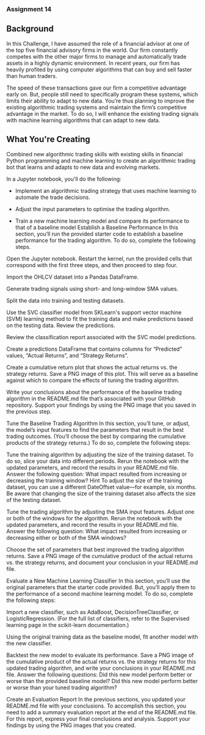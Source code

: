 ### Assignment 14 
## Background

In this Challenge, I have assumed the role of a financial advisor at one of the top five financial advisory firms in the world. Our firm constantly competes with the other major firms to manage and automatically trade assets in a highly dynamic environment. In recent years, our firm has heavily profited by using computer algorithms that can buy and sell faster than human traders.

The speed of these transactions gave our firm a competitive advantage early on. But, people still need to specifically program these systems, which limits their ability to adapt to new data. You’re thus planning to improve the existing algorithmic trading systems and maintain the firm’s competitive advantage in the market. To do so, I will enhance the existing trading signals with machine learning algorithms that can adapt to new data.

## What You're Creating

Combined new algorithmic trading skills with existing skills in financial Python programming and machine learning to create an algorithmic trading bot that learns and adapts to new data and evolving markets.

In a Jupyter notebook, you’ll do the following:

* Implement an algorithmic trading strategy that uses machine learning to automate the trade decisions.

* Adjust the input parameters to optimise the trading algorithm.

* Train a new machine learning model and compare its performance to that of a baseline model 
Establish a Baseline Performance
In this section, you’ll run the provided starter code to establish a baseline performance for the trading algorithm. To do so, complete the following steps.

Open the Jupyter notebook. Restart the kernel, run the provided cells that correspond with the first three steps, and then proceed to step four.

Import the OHLCV dataset into a Pandas DataFrame.

Generate trading signals using short- and long-window SMA values.

Split the data into training and testing datasets.

Use the SVC classifier model from SKLearn's support vector machine (SVM) learning method to fit the training data and make predictions based on the testing data. Review the predictions.

Review the classification report associated with the SVC model predictions.

Create a predictions DataFrame that contains columns for “Predicted” values, “Actual Returns”, and “Strategy Returns”.

Create a cumulative return plot that shows the actual returns vs. the strategy returns. Save a PNG image of this plot. This will serve as a baseline against which to compare the effects of tuning the trading algorithm.

Write your conclusions about the performance of the baseline trading algorithm in the README.md file that’s associated with your GitHub repository. Support your findings by using the PNG image that you saved in the previous step.

Tune the Baseline Trading Algorithm
In this section, you’ll tune, or adjust, the model’s input features to find the parameters that result in the best trading outcomes. (You’ll choose the best by comparing the cumulative products of the strategy returns.) To do so, complete the following steps:

Tune the training algorithm by adjusting the size of the training dataset. To do so, slice your data into different periods. Rerun the notebook with the updated parameters, and record the results in your README.md file. Answer the following question: What impact resulted from increasing or decreasing the training window?
Hint To adjust the size of the training dataset, you can use a different DateOffset value—for example, six months. Be aware that changing the size of the training dataset also affects the size of the testing dataset.

Tune the trading algorithm by adjusting the SMA input features. Adjust one or both of the windows for the algorithm. Rerun the notebook with the updated parameters, and record the results in your README.md file. Answer the following question: What impact resulted from increasing or decreasing either or both of the SMA windows?

Choose the set of parameters that best improved the trading algorithm returns. Save a PNG image of the cumulative product of the actual returns vs. the strategy returns, and document your conclusion in your README.md file.

Evaluate a New Machine Learning Classifier
In this section, you’ll use the original parameters that the starter code provided. But, you’ll apply them to the performance of a second machine learning model. To do so, complete the following steps:

Import a new classifier, such as AdaBoost, DecisionTreeClassifier, or LogisticRegression. (For the full list of classifiers, refer to the Supervised learning page in the scikit-learn documentation.)

Using the original training data as the baseline model, fit another model with the new classifier.

Backtest the new model to evaluate its performance. Save a PNG image of the cumulative product of the actual returns vs. the strategy returns for this updated trading algorithm, and write your conclusions in your README.md file. Answer the following questions: Did this new model perform better or worse than the provided baseline model? Did this new model perform better or worse than your tuned trading algorithm?

Create an Evaluation Report
In the previous sections, you updated your README.md file with your conclusions. To accomplish this section, you need to add a summary evaluation report at the end of the README.md file. For this report, express your final conclusions and analysis. Support your findings by using the PNG images that you created.
